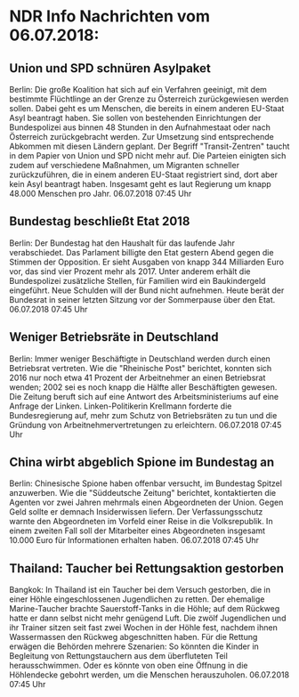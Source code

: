 # NDR Info Nachrichten vom 06.07.2018:


## Union und SPD schnüren Asylpaket
Berlin:	Die große Koalition hat sich auf ein Verfahren geeinigt, mit dem bestimmte Flüchtlinge an der Grenze zu Österreich zurückgewiesen werden sollen. Dabei geht es um Menschen, die bereits in einem anderen EU-Staat Asyl beantragt haben. Sie sollen von bestehenden Einrichtungen der Bundespolizei aus binnen 48 Stunden in den Aufnahmestaat oder nach Österreich zurückgebracht werden. Zur Umsetzung sind entsprechende Abkommen mit diesen Ländern geplant. Der Begriff "Transit-Zentren" taucht in dem Papier von Union und SPD nicht mehr auf. Die Parteien einigten sich zudem auf verschiedene Maßnahmen, um Migranten schneller zurückzuführen, die in einem anderen EU-Staat registriert sind, dort aber kein Asyl beantragt haben. Insgesamt geht es laut Regierung um knapp 48.000 Menschen pro Jahr. 06.07.2018 07:45 Uhr 

## Bundestag beschließt Etat 2018
Berlin: Der Bundestag hat den Haushalt für das laufende Jahr verabschiedet. Das Parlament billigte den Etat gestern Abend gegen die Stimmen der Opposition. Er sieht Ausgaben von knapp 344 Milliarden Euro vor, das sind vier Prozent mehr als 2017. Unter anderem erhält die Bundespolizei zusätzliche Stellen, für Familien wird ein Baukindergeld eingeführt. Neue Schulden will der Bund nicht aufnehmen. Heute berät der Bundesrat in seiner letzten Sitzung vor der Sommerpause über den Etat. 06.07.2018 07:45 Uhr 

## Weniger Betriebsräte in Deutschland
Berlin: Immer weniger Beschäftigte in Deutschland werden durch einen Betriebsrat vertreten. Wie die "Rheinische Post" berichtet, konnten sich 2016 nur noch etwa 41 Prozent der Arbeitnehmer an einen Betriebsrat wenden; 2002 sei es noch knapp die Hälfte aller Beschäftigten gewesen. Die Zeitung beruft sich auf eine Antwort des Arbeitsministeriums auf eine Anfrage der Linken. Linken-Politikerin Krellmann forderte die Bundesregierung auf, mehr zum Schutz von Betriebsräten zu tun und die Gründung von Arbeitnehmervertretungen zu erleichtern. 06.07.2018 07:45 Uhr 

## China wirbt abgeblich Spione im Bundestag an
Berlin:	Chinesische Spione haben offenbar versucht, im Bundestag Spitzel anzuwerben. Wie die "Süddeutsche Zeitung" berichtet, kontaktierten die Agenten vor zwei Jahren mehrmals einen Abgeordneten der Union. Gegen Geld sollte er demnach Insiderwissen liefern. Der Verfassungsschutz warnte den Abgeordneten im Vorfeld einer Reise in die Volksrepublik. In einem zweiten Fall soll der Mitarbeiter eines Abgeordneten insgesamt 10.000 Euro für Informationen erhalten haben. 06.07.2018 07:45 Uhr 

## Thailand: Taucher bei Rettungsaktion gestorben
Bangkok:	In Thailand ist ein Taucher bei dem Versuch gestorben, die in einer Höhle eingeschlossenen Jugendlichen zu retten. Der ehemalige Marine-Taucher brachte Sauerstoff-Tanks in die Höhle; auf dem Rückweg hatte er dann selbst nicht mehr genügend Luft. Die zwölf Jugendlichen und ihr Trainer sitzen seit fast zwei Wochen in der Höhle fest, nachdem ihnen Wassermassen den Rückweg abgeschnitten haben. Für die Rettung erwägen die Behörden mehrere Szenarien: So könnten die Kinder in Begleitung von Rettungstauchern aus dem überfluteten Teil herausschwimmen. Oder es könnte von oben eine Öffnung in die Höhlendecke gebohrt werden, um die Menschen herauszuholen. 06.07.2018 07:45 Uhr 
